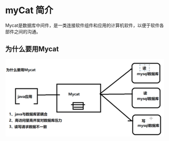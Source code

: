 # myCat 简介

Mycat是数据库中间件，是一类连接软件组件和应用的计算机软件，以便于软件各部件之间的沟通。

## 为什么要用Mycat

![index_0.png](0_images/index_0.png)

